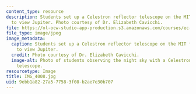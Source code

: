 ```yaml
---
content_type: resource
description: Students set up a Celestron reflector telescope on the MIT front steps,
  to view Jupiter. Photo courtesy of Dr. Elizabeth Cavicchi.
file: https://ol-ocw-studio-app-production.s3.amazonaws.com/courses/ec-050-recreate-experiments-from-history-inform-the-future-from-the-past-galileo-january-iap-2010/9ebb1a8227a577583f08b2ae7e30b707_IMG_4008.jpg
file_type: image/jpeg
image_metadata:
  caption: Students set up a Celestron reflector telescope on the MIT front steps,
    to view Jupiter.
  credit: Photo courtesy of Dr. Elizabeth Cavicchi.
  image-alt: Photo of students observing the night sky with a Celestron reflector
    telescope.
resourcetype: Image
title: IMG_4008.jpg
uid: 9ebb1a82-27a5-7758-3f08-b2ae7e30b707
---
```

